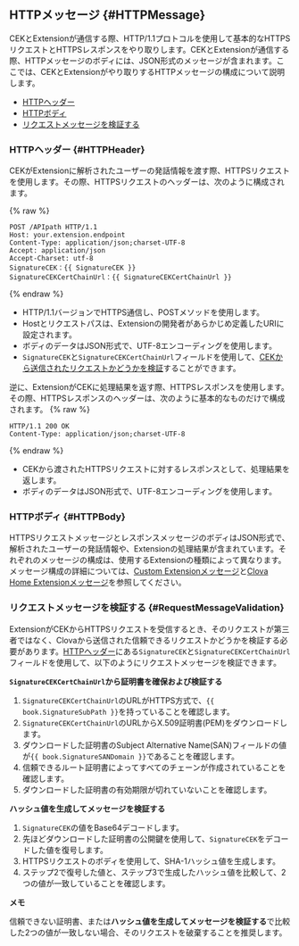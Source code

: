 ## HTTPメッセージ {#HTTPMessage}
CEKとExtensionが通信する際、HTTP/1.1プロトコルを使用して基本的なHTTPSリクエストとHTTPSレスポンスをやり取りします。CEKとExtensionが通信する際、HTTPメッセージのボディには、JSON形式のメッセージが含まれます。ここでは、CEKとExtensionがやり取りするHTTPメッセージの構成について説明します。

* [HTTPヘッダー](#HTTPHeader)
* [HTTPボディ](#HTTPBody)
* [リクエストメッセージを検証する](#RequestMessageValidation)

### HTTPヘッダー {#HTTPHeader}
CEKがExtensionに解析されたユーザーの発話情報を渡す際、HTTPSリクエストを使用します。その際、HTTPSリクエストのヘッダーは、次のように構成されます。

{% raw %}

```
POST /APIpath HTTP/1.1
Host: your.extension.endpoint
Content-Type: application/json;charset-UTF-8
Accept: application/json
Accept-Charset: utf-8
SignatureCEK：{{ SignatureCEK }}
SignatureCEKCertChainUrl：{{ SignatureCEKCertChainUrl }}
```
{% endraw %}

* HTTP/1.1バージョンでHTTPS通信し、POSTメソッドを使用します。
* Hostとリクエストパスは、Extensionの開発者があらかじめ定義したURIに設定されます。
* ボディのデータはJSON形式で、UTF-8エンコーディングを使用します。
* `SignatureCEK`と`SignatureCEKCertChainUrl`フィールドを使用して、[CEKから送信されたリクエストかどうかを検証](#RequestMessageValidation)することができます。

逆に、ExtensionがCEKに処理結果を返す際、HTTPSレスポンスを使用します。その際、HTTPSレスポンスのヘッダーは、次のように基本的なものだけで構成されます。
{% raw %}
```
HTTP/1.1 200 OK
Content-Type: application/json;charset-UTF-8
```
{% endraw %}
* CEKから渡されたHTTPSリクエストに対するレスポンスとして、処理結果を返します。
* ボディのデータはJSON形式で、UTF-8エンコーディングを使用します。

### HTTPボディ {#HTTPBody}
HTTPSリクエストメッセージとレスポンスメッセージのボディはJSON形式で、解析されたユーザーの発話情報や、Extensionの処理結果が含まれています。それぞれのメッセージの構成は、使用するExtensionの種類によって異なります。メッセージ構成の詳細については、[Custom Extensionメッセージ](#CustomExtMessage)と[Clova Home Extensionメッセージ](#ClovaHomeExtMessage)を参照してください。

### リクエストメッセージを検証する {#RequestMessageValidation}
ExtensionがCEKからHTTPSリクエストを受信するとき、そのリクエストが第三者ではなく、Clovaから送信された信頼できるリクエストかどうかを検証する必要があります。[HTTPヘッダー](#HTTPHeader)にある`SignatureCEK`と`SignatureCEKCertChainUrl`フィールドを使用して、以下のようにリクエストメッセージを検証できます。

**`SignatureCEKCertChainUrl`から証明書を確保および検証する**
1. `SignatureCEKCertChainUrl`のURLがHTTPS方式で、`{{ book.SignatureSubPath }}`を持っていることを確認します。
2. `SignatureCEKCertChainUrl`のURLからX.509証明書(PEM)をダウンロードします。
3. ダウンロードした証明書のSubject Alternative Name(SAN)フィールドの値が`{{ book.SignatureSANDomain }}`であることを確認します。
4. 信頼できるルート証明書によってすべてのチェーンが作成されていることを確認します。
5. ダウンロードした証明書の有効期限が切れていないことを確認します。

**ハッシュ値を生成してメッセージを検証する**
1. `SignatureCEK`の値をBase64デコードします。
2. 先ほどダウンロードした証明書の公開鍵を使用して、`SignatureCEK`をデコードした値を復号します。
3. HTTPSリクエストのボディを使用して、SHA-1ハッシュ値を生成します。
4. ステップ2で復号した値と、ステップ3で生成したハッシュ値を比較して、2つの値が一致していることを確認します。

<div class="note">
  <p><strong>メモ</strong></p>
  <p>信頼できない証明書、または<strong>ハッシュ値を生成してメッセージを検証する</strong>で比較した2つの値が一致しない場合、そのリクエストを破棄することを推奨します。</p>
</div>
